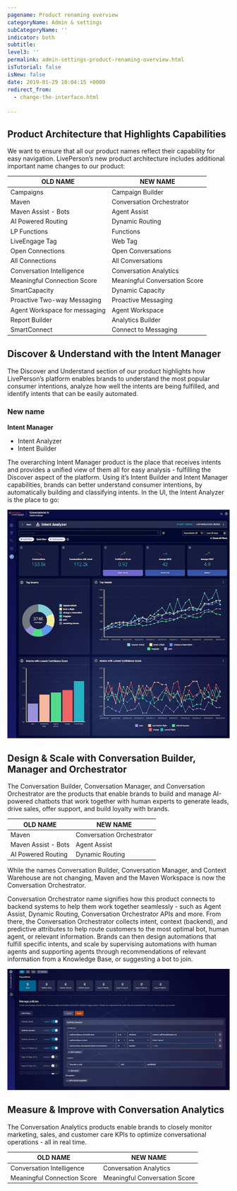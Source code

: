 ```yaml
---
pagename: Product renaming overview
categoryName: Admin & settings
subCategoryName: ''
indicator: both
subtitle: 
level3: ''
permalink: admin-settings-product-renaming-overview.html
isTutorial: false
isNew: false
date: 2019-01-29 10:04:15 +0000
redirect_from:
  - change-the-interface.html

---
```


## Product Architecture that Highlights Capabilities
We want to ensure that all our product names reflect their capability for easy navigation. LivePerson’s new product architecture includes additional important name changes to our product:

| OLD NAME | NEW NAME |
| --- | --- |
| Campaigns | Campaign Builder |
| Maven | Conversation Orchestrator |
| Maven Assist - Bots | Agent Assist |
| AI Powered Routing | Dynamic Routing |
| LP Functions | Functions | 
| LiveEngage Tag | Web Tag |
| Open Connections | Open Conversations |
| All Connections | All Conversations |
| Conversation Intelligence | Conversation Analytics |
| Meaningful Connection Score | Meaningful Conversation Score |
| SmartCapacity | Dynamic Capacity |
| Proactive Two-way Messaging | Proactive Messaging |
| Agent Workspace for messaging | Agent Workspace |
| Report Builder| Analytics Builder
| SmartConnect| Connect to Messaging|

## Discover & Understand with the Intent Manager
The Discover and Understand section of our product highlights how LivePerson’s platform enables brands to understand the most popular consumer intentions, analyze how well the intents are being fulfilled, and identify intents that can be easily automated.

### New name
**Intent Manager**
- Intent Analyzer
- Intent Builder

The overarching Intent Manager product is the place that receives intents and provides a unified view of them all for easy analysis - fulfilling the Discover aspect of the platform. Using it’s Intent Builder and Intent Manager capabilities, brands can better understand consumer intentions, by automatically building and classifying intents. In the UI, the Intent Analyzer is the place to go:

![](img/product-renaming2.png)

## Design & Scale with Conversation Builder, Manager and Orchestrator
The Conversation Builder, Conversation Manager, and Conversation Orchestrator are the products that enable brands to build and manage AI-powered chatbots that work together with human experts to generate leads, drive sales, offer support, and build loyalty with brands.

| OLD NAME | NEW NAME |
| --- | --- |
| Maven | Conversation Orchestrator |
| Maven Assist - Bots| Agent Assist |
| AI Powered Routing | Dynamic Routing |

While the names Conversation Builder, Conversation Manager, and Context Warehouse are not changing, Maven and the Maven Workspace is now the Conversation Orchestrator.

Conversation Orchestrator name signifies how this product connects to backend systems to help them work together seamlessly - such as Agent Assist, Dynamic Routing, Conversation Orchestrator APIs and more. From there, the Conversation Orchestrator collects intent, context (backend), and predictive attributes to help route customers to the most optimal bot, human agent, or relevant information. Brands can then design automations that fulfill specific intents, and scale by supervising automations with human agents and supporting agents through recommendations of  relevant information from a Knowledge Base, or suggesting a bot to join.

![](img/product-renaming3.png)

## Measure & Improve with Conversation Analytics
The Conversation Analytics products enable brands to closely monitor marketing, sales, and customer care KPIs to optimize conversational operations - all in real time.

| OLD NAME | NEW NAME |
| --- | --- |
| Conversation Intelligence | Conversation Analytics |
| Meaningful Connection Score | Meaningful Conversation Score |
